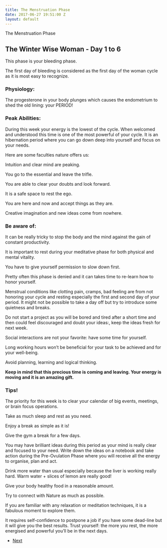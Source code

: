 ```yaml
---
title: The Menstruation Phase
date: 2017-06-27 19:51:00 Z
layout: default
---
```


<section id="home" class="module-hero module-parallax module-fade module-full-height bg-dark-50" data-background="{{ site.baseurl }}{% link /assets/images2/34.jpg %}">

  <div class="hs-caption container">
    <div class="caption-content">
      <div class="hs-title-size-3 font-alt m-b-20">
      The Menstruation Phase
      </div>
    </div>
  </div>

</section >

<div class="wrapper">
<div class="container-fluid">

<div class="row relative">

<div class="col-sm-12 col-md-12">

<section id="bless" markdown="1">

# The Winter Wise Woman - Day 1 to 6

This phase is your bleeding phase.

The first day of bleeding is considered as the first day of the woman cycle as it is most easy to recognize.

### Physiology:
The progesterone in your body plunges which causes the endometrium to shed the old lining: your PERIOD!

### Peak Abilities:
During this week your energy is the lowest of the cycle. When welcomed and understood this time is one of the most powerful of your cycle. It is an hibernation period where you can go down deep into yourself and focus on your needs.

Here are some faculties nature offers us:

Intuition and clear mind are peaking.

You go to the essential and leave the trifle.

You are able to clear your doubts and look forward.

It is a safe space to rest the ego.

You are here and now and accept things as they are.

Creative imagination and new ideas come from nowhere.

### Be aware of:
It can be really tricky to stop the body and the mind against the gain of constant productivity.

It is important to rest during your meditative phase for both physical and mental vitality.

You have to give yourself permission to slow down first.

Pretty often this phase is denied and it can takes time to re-learn how to honor yourself.

Menstrual conditions like clotting pain, cramps, bad feeling are from not honoring your cycle and resting especially the first and second day of your period. It might not be possible to take a day off but try to introduce some quietness and breaks.

Do not start a project as you will be bored and tired after a short time and then could feel discouraged and doubt your ideas:, keep the ideas fresh for next week.

Social interactions are not your favorite: have some time for yourself.

Long working hours won’t be beneficial for your task to be achieved and for your well-being.

Avoid planning, learning and logical thinking.

**Keep in mind that this precious time is coming and leaving. Your energy is moving and it is an amazing gift.**

### Tips!
The priority for this week is to clear your calendar of big events, meetings, or brain focus operations.

Take as much sleep and rest as you need.

Enjoy a break as simple as it is!

Give the gym a break for a few days.

You may have brilliant ideas during this period as your mind is really clear and focused to your need. Write down the ideas on a notebook and take action during the Pre-Ovulation Phase where you will receive all the energy to organise, plan and act.

Drink more water than usual especially because the liver is working really hard. Warm water + slices of lemon are really good!

Give your body healthy food in a reasonable amount.

Try to connect with Nature as much as possible.

If you are familiar with any relaxation or meditation techniques, it is a fabulous moment to explore them.

It requires self-confidence to postpone a job if you have some dead-line but it will give you the best results. Trust yourself: the more you rest, the more energised and powerful you’ll be in the next days.

</section>

</div>
</div>
</div>
</div>

<ul class="pager">
    <!-- <li class="previous"><a href="#">Previous</a></li> -->
    <li class="next"><a href="{{ site.baseurl }}{% link the-pre-ovulation-phase.markdown %}">Next</a></li>
  </ul>
